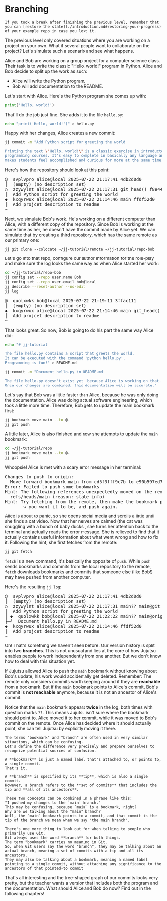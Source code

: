# Branching

```admonish tip title="Welcome to level 1 !" 
If you took a break after finishing the previous level, remember that you can [restore the state](./introduction.md#restoring-your-progress) of your example repo in case you lost it.
```

The previous level only covered situations where you are working on a project on your own.
What if several people want to collaborate on the project?
Let's simulate such a scenario and see what happens.

Alice and Bob are working on a group project for a computer science class.
Their task is to write the classic "Hello, world!" program in Python.
Alice and Bob decide to split up the work as such:
- Alice will write the Python program.
- Bob will add documentation to the README.

Let's start with Alice.
Here's the Python program she comes up with:

```python
print('Hello, world!')
```

That'll do the job just fine.
She adds it to the file `hello.py`:

```sh
echo "print('Hello, world!')" > hello.py
```

Happy with her changes, Alice creates a new commit:

```sh
jj commit -m "Add Python script for greeting the world

Printing the text \"Hello, world!\" is a classic exercise in introductory
programming courses. It's easy to complete in basically any language and
makes students feel accomplished and curious for more at the same time."
```

Here's how the repository should look at this point:

<!-- generated by aha script -->
<pre class="aha">
<span class="bold "></span><span class="bold green ">@</span>  <span class="bold "></span><span class="bold highlighted purple ">s</span><span class="bold highlighted dimgray ">vplvpro</span><span class="bold "> </span><span class="bold yellow ">alice@local</span><span class="bold "> </span><span class="bold highlighted cyan ">2025-07-22 21:17:41</span><span class="bold "> </span><span class="bold highlighted blue ">4</span><span class="bold highlighted dimgray ">db2d0d0</span><span class="bold "></span>
│  <span class="bold "></span><span class="bold highlighted green ">(empty)</span><span class="bold "> </span><span class="bold highlighted green ">(no description set)</span><span class="bold "></span>
○  <span class="bold "></span><span class="bold purple ">z</span><span class="highlighted dimgray ">zywylnt</span> <span class="yellow ">alice@local</span> <span class="cyan ">2025-07-22 21:17:31</span> <span class="green ">git_head()</span> <span class="bold "></span><span class="bold blue ">f8</span><span class="highlighted dimgray ">e44920</span>
│  Add Python script for greeting the world
<span class="bold "></span><span class="bold highlighted cyan ">◆</span>  <span class="bold "></span><span class="bold purple ">k</span><span class="highlighted dimgray ">xqyrwux</span> <span class="yellow ">alice@local</span> <span class="cyan ">2025-07-22 21:14:46</span> <span class="purple ">main</span> <span class="bold "></span><span class="bold blue ">ff</span><span class="highlighted dimgray ">df52d0</span>
│  Add projcet description to readme
~
</pre>

Next, we simulate Bob's work.
He's working on a different computer than Alice, with a different copy of the repository.
Since Bob is working at the same time as her, he doesn't have the commit made by Alice yet.
We can simulate that by creating a third repository, which has the same remote as our primary one:

```
jj git clone --colocate ~/jj-tutorial/remote ~/jj-tutorial/repo-bob
```

Let's go into that repo, configure our author information for the role-play and make sure the log looks the same way as when Alice started her work:

```sh
cd ~/jj-tutorial/repo-bob
jj config set --repo user.name Bob
jj config set --repo user.email bob@local
jj describe --reset-author --no-edit
jj log
```

<!-- generated by aha script -->
<pre class="aha">
<span class="bold "></span><span class="bold green ">@</span>  <span class="bold "></span><span class="bold highlighted purple ">q</span><span class="bold highlighted dimgray ">uolxwkk</span><span class="bold "> </span><span class="bold yellow ">bob@local</span><span class="bold "> </span><span class="bold highlighted cyan ">2025-07-22 21:19:11</span><span class="bold "> </span><span class="bold highlighted blue ">3</span><span class="bold highlighted dimgray ">ffac111</span><span class="bold "></span>
│  <span class="bold "></span><span class="bold highlighted green ">(empty)</span><span class="bold "> </span><span class="bold highlighted green ">(no description set)</span><span class="bold "></span>
<span class="bold "></span><span class="bold highlighted cyan ">◆</span>  <span class="bold "></span><span class="bold purple ">k</span><span class="highlighted dimgray ">xqyrwux</span> <span class="yellow ">alice@local</span> <span class="cyan ">2025-07-22 21:14:46</span> <span class="purple ">main</span> <span class="green ">git_head()</span> <span class="bold "></span><span class="bold blue ">f</span><span class="highlighted dimgray ">fdf52d0</span>
│  Add projcet description to readme
~
</pre>

That looks great.
So now, Bob is going to do his part the same way Alice did:

```sh
echo "# jj-tutorial

The file hello.py contains a script that greets the world.
It can be executed with the command 'python hello.py'.
Programming is fun!" > README.md

jj commit -m "Document hello.py in README.md

The file hello.py doesn't exist yet, because Alice is working on that.
Once our changes are combined, this documentation will be accurate."
```

Let's say that Bob was a little faster than Alice, because he was only doing the documentation.
Alice was doing actual software engineering, which took a little more time.
Therefore, Bob gets to update the main bookmark first:

```sh
jj bookmark move main --to @-
jj git push
```

A little later, Alice is also finished and now she attempts to update the `main` bookmark:

```sh
cd ~/jj-tutorial/repo
jj bookmark move main --to @-
jj git push
```

Whoopsie!
Alice is met with a scary error message in her terminal:

<!-- generated by aha script -->
<pre class="aha">
Changes to push to origin:
  Move forward bookmark main from cd5f3fff9c7b to e90b597ed78e
<span class="bold "></span><span class="bold red ">Error: </span><span class="bold ">Failed to push some bookmarks</span>
<span class="bold "></span><span class="bold cyan ">Hint: </span>The following references unexpectedly moved on the remote:
  <span class="green ">refs/heads/main</span> (reason: stale info)
<span class="bold "></span><span class="bold cyan ">Hint: </span>Try fetching from the remote, then make the bookmark point to where
       ↪ you want it to be, and push again.
</pre>

Alice is about to panic, so she opens social media and scrolls a little until she finds a cat video.
Now that her nerves are calmed (the cat was snuggling with a bunch of baby ducks), she turns her attention back to the terminal and actually reads the error message.
She is relieved to find that it actually contains useful information about what went wrong and how to fix it.
Following the hint, she first fetches from the remote:

```sh
jj git fetch
```

`fetch` is a new command, it's basically the opposite of `push`.
While `push` sends bookmarks and commits from the local repository to the remote, `fetch` downloads bookmarks and commits that someone else (like Bob!) may have pushed from another computer.

Here's the resulting `jj log`:

<!-- generated by aha script -->
<pre class="aha">
<span class="bold "></span><span class="bold green ">@</span>  <span class="bold "></span><span class="bold highlighted purple ">s</span><span class="bold highlighted dimgray ">vplvpro</span><span class="bold "> </span><span class="bold yellow ">alice@local</span><span class="bold "> </span><span class="bold highlighted cyan ">2025-07-22 21:17:41</span><span class="bold "> </span><span class="bold highlighted blue ">4</span><span class="bold highlighted dimgray ">db2d0d0</span><span class="bold "></span>
│  <span class="bold "></span><span class="bold highlighted green ">(empty)</span><span class="bold "> </span><span class="bold highlighted green ">(no description set)</span><span class="bold "></span>
○  <span class="bold "></span><span class="bold purple ">z</span><span class="highlighted dimgray ">zywylnt</span> <span class="yellow ">alice@local</span> <span class="cyan ">2025-07-22 21:17:31</span> <span class="purple ">main?? main@git</span> <span class="green ">git_head()</span> <span class="bold "></span><span class="bold blue ">f8</span><span class="highlighted dimgray ">e44920</span>
│  Add Python script for greeting the world
│ <span class="bold "></span><span class="bold highlighted cyan ">◆</span>  <span class="bold "></span><span class="bold purple ">q</span><span class="highlighted dimgray ">uolxwkk</span> <span class="yellow ">bob@local</span> <span class="cyan ">2025-07-22 21:22:22</span> <span class="purple ">main?? main@origin</span> <span class="bold "></span><span class="bold blue ">8</span><span class="highlighted dimgray ">d538390</span>
├─╯  Document hello.py in README.md
<span class="bold "></span><span class="bold highlighted cyan ">◆</span>  <span class="bold "></span><span class="bold purple ">k</span><span class="highlighted dimgray ">xqyrwux</span> <span class="yellow ">alice@local</span> <span class="cyan ">2025-07-22 21:14:46</span> <span class="bold "></span><span class="bold blue ">ff</span><span class="highlighted dimgray ">df52d0</span>
│  Add projcet description to readme
~
</pre>

Oh!
That's something we haven't seen before.
Our version history is split into two **branches**.
This is not unusual and lies at the core of how Jujutsu enables people to work independently from one another.
But we don't know how to deal with this situation yet.

If Jujutsu allowed Alice to push the `main` bookmark without knowing about Bob's update, his work would accidentally get deleted.
Remember: The remote only considers commits worth keeping around if they are **reachable** from a bookmark.
But if the `main` bookmark points to Alice's commit, Bob's commit is **not reachable** anymore, because it is not an ancestor of Alice's commit.

Notice that the `main` bookmark appears **twice** in the log, both times with question marks `??`.
This means Jujutsu isn't sure where the bookmark should point to.
Alice moved it to her commit, while it was moved to Bob's commit on the remote.
Once Alice has decided where it should actually point, she can tell Jujutsu by explicitly moving it there.

```admonish info title="Confusing terms: bookmark and branch"
The terms "bookmark" and "branch" are often used in very similar situations, which can be confusing.
Let's define the difference very precisely and prepare ourselves to recognize potential sources of confusion.

A **bookmark** is just a named label that's attached to, or points to, a single commit.
That's it.

A **branch** is specified by its **tip**, which is also a single commit.
However, a branch refers to the **set of commits** that includes the tip and **all of its ancestors**.

These two concepts can be combined in a phrase like this:
"I pushed my changes to the `main` branch."
This may be confusing, because `main` is a bookmark, right?
Why are we talking about the "main" branch?
Well, the `main` bookmark points to a commit, and that commit is the tip of the branch we mean when we say "the main branch".

There's one more thing to look out for when talking to people who primarily use Git.
Git always uses the word **branch** for both things.
The term "bookmark" carries no meaning in Git.
So, when Git users say the word "branch", they may be talking about an actual branch, meaning a set of commits with a tip and all its ancestors.
They may also be talking about a bookmark, meaning a named label pointing to a single commit, without attaching any significance to the ancestors of that pointed-to commit.
```

That's all interesting and the tree-shaped graph of our commits looks very pretty, but the teacher wants a version that includes both the program and the documentation.
What should Alice and Bob do now?
Find out in the following chapters!
